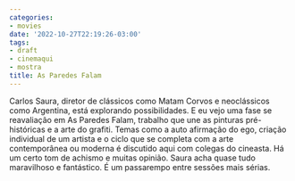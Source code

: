 ```yaml
---
categories:
- movies
date: '2022-10-27T22:19:26-03:00'
tags:
- draft
- cinemaqui
- mostra
title: As Paredes Falam
---
```


Carlos Saura, diretor de clássicos como Matam Corvos e neoclássicos como Argentina, está explorando possibilidades. E eu vejo uma fase se reavaliação em As Paredes Falam, trabalho que une as pinturas pré-históricas e a arte do grafiti. Temas como a auto afirmação do ego, criação individual de um artista e o ciclo que se completa com a arte contemporânea ou moderna é discutido aqui com colegas do cineasta. Há um certo tom de achismo e muitas opinião. Saura acha quase tudo maravilhoso e fantástico. É um passarempo entre sessões mais sérias.
